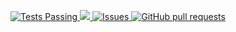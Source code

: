 <p align="center">
  <a href="https://github.com/tisbuet/tisbuet.github.io/actions">
    <img alt="Tests Passing" src="https://github.com/tisbuet/tisbuet.github.io/workflows/Test/badge.svg" />
  </a>
  <a href="https://codecov.io/gh/anuraghazra/github-readme-stats">
    <img src="https://codecov.io/gh/tisbuet/tisbuet.github.io/branch/main/graph/badge.svg" />
  </a>
  <a href="https://github.com/tisbuet/tisbuet.github.io/issues">
    <img alt="Issues" src="https://img.shields.io/github/issues/tisbuet/tisbuet.github.io?color=0088ff" />
  </a>
  <a href="https://github.com/tisbuet/tisbuet.github.io/pulls">
    <img alt="GitHub pull requests" src="https://img.shields.io/github/issues-pr/tisbuet/tisbuet.github.io?color=0088ff" />
  </a>
</p>
